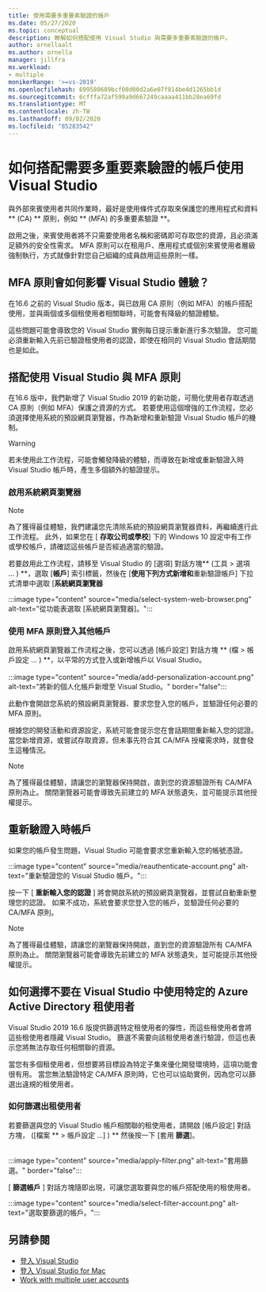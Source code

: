 ```yaml
---
title: 使用需要多重要素驗證的帳戶
ms.date: 05/27/2020
ms.topic: conceptual
description: 瞭解如何搭配使用 Visual Studio 與需要多重要素驗證的帳戶。
author: ornellaalt
ms.author: ornella
manager: jillfra
ms.workload:
- multiple
monikerRange: '>=vs-2019'
ms.openlocfilehash: 699580689bcf00d00d2a6e07f814be4d1265bb1d
ms.sourcegitcommit: 6cfffa72af599a9d667249caaaa411bb28ea69fd
ms.translationtype: MT
ms.contentlocale: zh-TW
ms.lasthandoff: 09/02/2020
ms.locfileid: "85283542"
---
```

# <a name="how-to-use-visual-studio-with-accounts-that-require-multi-factor-authentication"></a>如何搭配需要多重要素驗證的帳戶使用 Visual Studio

與外部來賓使用者共同作業時，最好是使用條件式存取來保護您的應用程式和資料 ** (CA) ** 原則，例如 ** (MFA) 的多重要素驗證 **。  

啟用之後，來賓使用者將不只需要使用者名稱和密碼即可存取您的資源，且必須滿足額外的安全性需求。 MFA 原則可以在租用戶、應用程式或個別來賓使用者層級強制執行，方式就像針對您自己組織的成員啟用這些原則一樣。 

## <a name="how-is-the-visual-studio-experience-affected-by-mfa-policies"></a>MFA 原則會如何影響 Visual Studio 體驗？
在16.6 之前的 Visual Studio 版本，與已啟用 CA 原則（例如 MFA）的帳戶搭配使用，並與兩個或多個租使用者相關聯時，可能會有降級的驗證體驗。

這些問題可能會導致您的 Visual Studio 實例每日提示重新進行多次驗證。 您可能必須重新輸入先前已驗證租使用者的認證，即使在相同的 Visual Studio 會話期間也是如此。

## <a name="using-visual-studio-with-mfa-policies"></a>搭配使用 Visual Studio 與 MFA 原則
在16.6 版中，我們新增了 Visual Studio 2019 的新功能，可簡化使用者存取透過 CA 原則（例如 MFA）保護之資源的方式。 若要使用這個增強的工作流程，您必須選擇使用系統的預設網頁瀏覽器，作為新增和重新驗證 Visual Studio 帳戶的機制。  

> [!WARNING]
> 若未使用此工作流程，可能會觸發降級的體驗，而導致在新增或重新驗證入時 Visual Studio 帳戶時，產生多個額外的驗證提示。 

### <a name="enabling-system-web-browser"></a>啟用系統網頁瀏覽器

> [!NOTE] 
> 為了獲得最佳體驗，我們建議您先清除系統的預設網頁瀏覽器資料，再繼續進行此工作流程。 此外，如果您在 [ **存取公司或學校**] 下的 Windows 10 設定中有工作或學校帳戶，請確認這些帳戶是否經過適當的驗證。

若要啟用此工作流程，請移至 Visual Studio 的 [選項] 對話方塊** (工具 > 選項 ... ) **，選取 [**帳戶**] 索引標籤，然後在 [**使用下列方式新增和**重新驗證帳戶] 下拉式清單中選取 [**系統網頁瀏覽器** 

:::image type="content" source="media/select-system-web-browser.png" alt-text="從功能表選取 [系統網頁瀏覽器]。":::

### <a name="sign-into-additional-accounts-with-mfapolicies"></a>使用 MFA 原則登入其他帳戶 
啟用系統網頁瀏覽器工作流程之後，您可以透過 [帳戶設定] 對話方塊 ** (檔 > 帳戶設定 ... ) **，以平常的方式登入或新增帳戶以 Visual Studio。   
</br>
:::image type="content" source="media/add-personalization-account.png" alt-text="將新的個人化帳戶新增至 Visual Studio。" border="false":::

此動作會開啟您系統的預設網頁瀏覽器、要求您登入您的帳戶，並驗證任何必要的 MFA 原則。

根據您的開發活動和資源設定，系統可能會提示您在會話期間重新輸入您的認證。 當您新增資源，或嘗試存取資源，但未事先符合其 CA/MFA 授權需求時，就會發生這種情況。

> [!NOTE] 
> 為了獲得最佳體驗，請讓您的瀏覽器保持開啟，直到您的資源驗證所有 CA/MFA 原則為止。 關閉瀏覽器可能會導致先前建立的 MFA 狀態遺失，並可能提示其他授權提示。

## <a name="reauthenticating-an-account"></a>重新驗證入時帳戶  
如果您的帳戶發生問題，Visual Studio 可能會要求您重新輸入您的帳號憑證。  

:::image type="content" source="media/reauthenticate-account.png" alt-text="重新驗證您的 Visual Studio 帳戶。":::

按一下 [ **重新輸入您的認證** ] 將會開啟系統的預設網頁瀏覽器，並嘗試自動重新整理您的認證。 如果不成功，系統會要求您登入您的帳戶，並驗證任何必要的 CA/MFA 原則。

> [!NOTE] 
> 為了獲得最佳體驗，請讓您的瀏覽器保持開啟，直到您的資源驗證所有 CA/MFA 原則為止。 關閉瀏覽器可能會導致先前建立的 MFA 狀態遺失，並可能提示其他授權提示。

## <a name="how-to-opt-out-of-using-a-specific-azure-active-directory-tenant-in-visual-studio"></a>如何選擇不要在 Visual Studio 中使用特定的 Azure Active Directory 租使用者

Visual Studio 2019 16.6 版提供篩選特定租使用者的彈性，而這些租使用者會將這些租使用者隱藏 Visual Studio。 篩選不需要向該租使用者進行驗證，但這也表示您將無法存取任何相關聯的資源。 

當您有多個租使用者，但想要將目標設為特定子集來優化開發環境時，這項功能會很有用。 當您無法驗證特定 CA/MFA 原則時，它也可以協助實例，因為您可以篩選出違規的租使用者。 

### <a name="how-to-filter-out-a-tenant"></a>如何篩選出租使用者
若要篩選與您的 Visual Studio 帳戶相關聯的租使用者，請開啟 [帳戶設定] 對話方塊， ([檔案 ** > 帳戶設定 ...] ) ** 然後按一下 [套用 **篩選**]。 
</br>
</br>

:::image type="content" source="media/apply-filter.png" alt-text="套用篩選。" border="false":::

[ **篩選帳戶** ] 對話方塊隨即出現，可讓您選取要與您的帳戶搭配使用的租使用者。 

:::image type="content" source="media/select-filter-account.png" alt-text="選取要篩選的帳戶。":::

## <a name="see-also"></a>另請參閱

- [登入 Visual Studio](signing-in-to-visual-studio.md)
- [登入 Visual Studio for Mac](/visualstudio/mac/signing-in)
- [Work with multiple user accounts](work-with-multiple-user-accounts.md)
